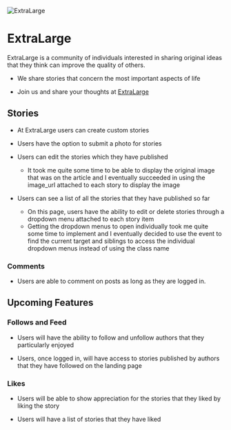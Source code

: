![ExtraLarge](https://github.com/realchrislee/extralarge/blob/master/docs/demo.png)

# ExtraLarge

ExtraLarge is a community of individuals interested in sharing original ideas that they think can improve the quality of others.

* We share stories that concern the most important aspects of life

* Join us and share your thoughts at [ExtraLarge](http://www.extralarge.space/#/)

## Stories

* At ExtraLarge users can create custom stories

* Users have the option to submit a photo for stories

* Users can edit the stories which they have published
  * It took me quite some time to be able to display the original image that was on the article and I eventually succeeded in using the image_url attached to each story to display the image

* Users can see a list of all the stories that they have published so far
  * On this page, users have the ability to edit or delete stories through a dropdown menu attached to each story item  
  * Getting the dropdown menus to open individually took me quite some time to implement and I eventually decided to use the event to find the current target and siblings to access the individual dropdown menus instead of using the class name
  

### Comments

  * Users are able to comment on posts as long as they are logged in.
  

## Upcoming Features


### Follows and Feed

  * Users will have the ability to follow and unfollow authors that they particularly enjoyed

  * Users, once logged in, will have access to stories published by authors that they have followed on the landing page

### Likes

  * Users will be able to show appreciation for the stories that they liked by liking the story

  * Users will have a list of stories that they have liked
